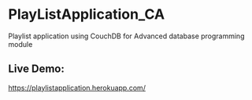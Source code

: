 # PlayListApplication_CA
Playlist application using CouchDB for Advanced database programming module

## Live Demo: 
https://playlistapplication.herokuapp.com/
